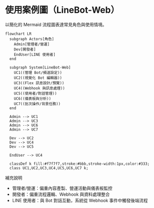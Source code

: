 # 使用案例圖（LineBot-Web）

以簡化的 Mermaid 流程圖表達常見角色與使用情境。

```mermaid
flowchart LR
  subgraph Actors[角色]
    Admin[管理者/營運]
    Dev[開發者]
    EndUser[LINE 使用者]
  end

  subgraph System[LineBot-Web]
    UC1((管理 Bot/頻道設定))
    UC2((視覺化 Bot 編輯器))
    UC3((Flex 訊息設計/預覽))
    UC4((Webhook 與訊息處理))
    UC5((使用者/對話管理))
    UC6((儀表板與分析))
    UC7((批次操作/背景任務))
  end

  Admin --> UC1
  Admin --> UC3
  Admin --> UC6
  Admin --> UC7

  Dev --> UC2
  Dev --> UC4
  Dev --> UC5

  EndUser --> UC4

  classDef k fill:#f7f7f7,stroke:#bbb,stroke-width:1px,color:#333;
  class UC1,UC2,UC3,UC4,UC5,UC6,UC7 k;
```

補充說明
- 管理者/營運：偏重內容產製、營運活動與儀表板監控
- 開發者：偏重流程邏輯、Webhook 與資料處理整合
- LINE 使用者：與 Bot 對話互動，系統從 Webhook 事件中觸發後端流程
